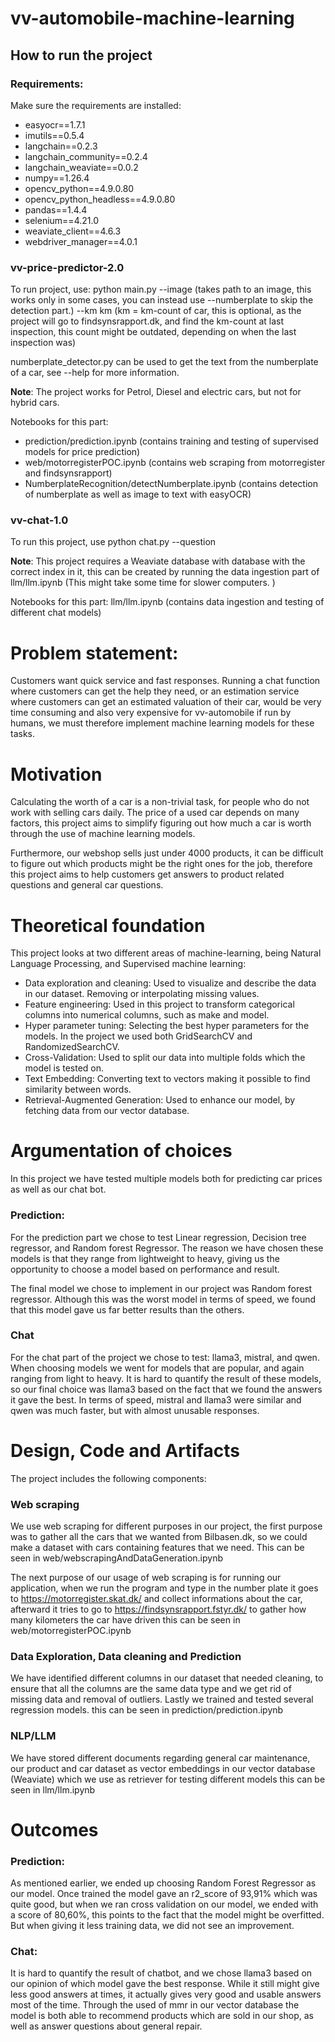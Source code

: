# vv-automobile-machine-learning

## How to run the project 

### Requirements:
Make sure the requirements are installed:
- easyocr==1.7.1
- imutils==0.5.4
- langchain==0.2.3
- langchain_community==0.2.4
- langchain_weaviate==0.0.2
- numpy==1.26.4
- opencv_python==4.9.0.80
- opencv_python_headless==4.9.0.80
- pandas==1.4.4
- selenium==4.21.0
- weaviate_client==4.6.3
- webdriver_manager==4.0.1

### vv-price-predictor-2.0
To run project, use: python main.py --image (takes path to an image, this works only in some cases, you can instead use --numberplate to skip the detection part.) --km km (km = km-count of car, this is optional, as the project will go to findsynsrapport.dk, and find the km-count at last inspection, this count might be outdated, depending on when the last inspection was)

numberplate_detector.py can be used to get the text from the numberplate of a car, see --help for more information.

**Note**: The project works for Petrol, Diesel and electric cars, but not for hybrid cars. 


Notebooks for this part: 
- prediction/prediction.ipynb (contains training and testing of supervised models for price prediction)
- web/motorregisterPOC.ipynb (contains web scraping from motorregister and findsynsrapport)
- NumberplateRecognition/detectNumberplate.ipynb (contains detection of numberplate as well as image to text with easyOCR)


### vv-chat-1.0
To run this project, use python chat.py --question

**Note**: This project requires a Weaviate database with database with the correct index in it, this can be created by running the data ingestion part of llm/llm.ipynb (This might take some time for slower computers. )

Notebooks for this part:
llm/llm.ipynb (contains data ingestion and testing of different chat models)


# Problem statement:
Customers want quick service and fast responses. Running a chat function where customers can get the help they need, or an estimation service where customers can get an estimated valuation of their car, would be very time consuming and also very expensive for vv-automobile if run by humans, we must therefore implement machine learning models for these tasks. 


# Motivation
Calculating the worth of a car is a non-trivial task, for people who do not work with selling cars daily. The price of a used car depends on many factors, this project aims to simplify figuring out how much a car is worth through the use of machine learning models. 

Furthermore, our webshop sells just under 4000 products, it can be difficult to figure out which products might be the right ones for the job, therefore this project aims to help customers get answers to product related questions and general car questions. 

# Theoretical foundation
This project looks at two different areas of machine-learning, being Natural Language Processing, and Supervised machine learning:
- Data exploration and cleaning: Used to visualize and describe the data in our dataset. Removing or interpolating missing values. 
- Feature engineering: Used in this project to transform categorical columns into numerical columns, such as make and model.
- Hyper parameter tuning: Selecting the best hyper parameters for the models. In the project we used both GridSearchCV and RandomizedSearchCV.
- Cross-Validation: Used to split our data into multiple folds which the model is tested on. 
- Text Embedding: Converting text to vectors making it possible to find similarity between words.
- Retrieval-Augmented Generation: Used to enhance our model, by fetching data from our vector database.



# Argumentation of choices
In this project we have tested multiple models both for predicting car prices as well as our chat bot. 

### Prediction:
For the prediction part we chose to test Linear regression, Decision tree regressor, and Random forest Regressor. The reason we have chosen these models is that they range from lightweight to heavy, giving us the opportunity to choose a model based on performance and result. 

The final model we chose to implement in our project was Random forest regressor. Although this was the worst model in terms of speed, we found that this model gave us far better results than the others.

### Chat
For the chat part of the project we chose to test: llama3, mistral, and qwen. When choosing models we went for models that are popular, and again ranging from light to heavy. It is hard to quantify the result of these models, so our final choice was llama3 based on the fact that we found the answers it gave the best. In terms of speed, mistral and llama3 were similar and qwen was much faster, but with almost unusable responses. 


# Design, Code and Artifacts
The project includes the following components:

### Web scraping 
We use web scraping for different purposes in our project, the first purpose was to gather all the cars that we wanted from Bilbasen.dk, so we could make a dataset with cars containing features that we need. This can be seen in web/webscrapingAndDataGeneration.ipynb 

The next purpose of our usage of web scraping is for running our application, when we run the program and type in the number plate it goes to https://motorregister.skat.dk/ and collect informations about the car, afterward it tries to go to https://findsynsrapport.fstyr.dk/ to gather how many kilometers the car have driven this can be seen in web/motorregisterPOC.ipynb  

### Data Exploration, Data cleaning and Prediction
We have identified different columns in our dataset that needed cleaning, to ensure that all the columns are the same data type and we get rid of missing data and removal of outliers.
Lastly we trained and tested several regression models. 
this can be seen in prediction/prediction.ipynb

### NLP/LLM
We have stored different documents regarding general car maintenance, our product and car dataset as vector embeddings in our vector database (Weaviate) which we use as retriever for testing different models this can be seen in llm/llm.ipynb


# Outcomes
### Prediction:
As mentioned earlier, we ended up choosing Random Forest Regressor as our model. Once trained the model gave an r2_score of 93,91% which was quite good, but when we ran cross validation on our model, we ended with a score of 80,60%, this points to the fact that the model might be overfitted. But when giving it less training data, we did not see an improvement. 

### Chat:
It is hard to quantify the result of chatbot, and we chose llama3 based on our opinion of which model gave the best response. While it still might give less good answers at times, it actually gives very good and usable answers most of the time. Through the used of mmr in our vector database the model is both able to recommend products which are sold in our shop, as well as answer questions about general repair. 











